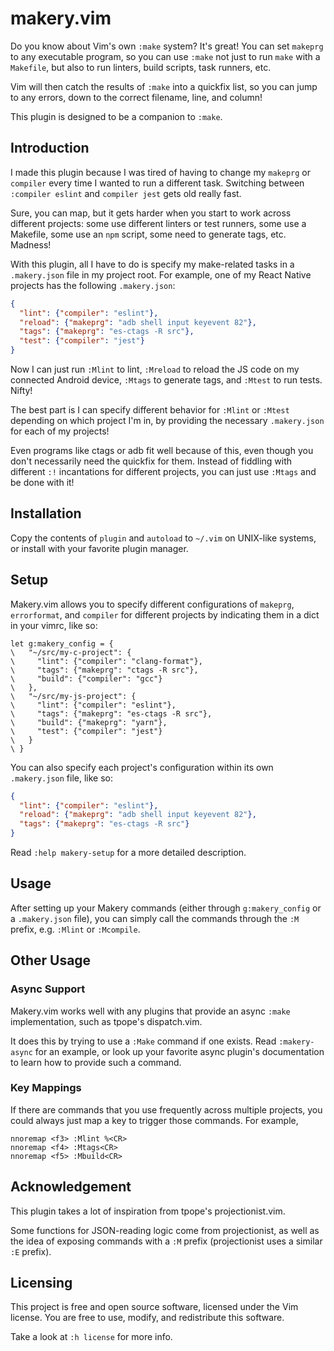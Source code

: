 # makery.vim

Do you know about Vim's own `:make` system? It's great! You can set `makeprg` to
any executable program, so you can use `:make` not just to run `make` with a
`Makefile`, but also to run linters, build scripts, task runners, etc.

Vim will then catch the results of `:make` into a quickfix list, so you can jump
to any errors, down to the correct filename, line, and column!

This plugin is designed to be a companion to `:make`.

## Introduction

I made this plugin because I was tired of having to change my `makeprg` or
`compiler` every time I wanted to run a different task. Switching between
`:compiler eslint` and `compiler jest` gets old really fast.

Sure, you can map, but it gets harder when you start to work across different
projects: some use different linters or test runners, some use a Makefile, some
use an `npm` script, some need to generate tags, etc. Madness!

With this plugin, all I have to do is specify my make-related tasks in a
`.makery.json` file in my project root. For example, one of my React Native
projects has the following `.makery.json`:

```json
{
  "lint": {"compiler": "eslint"},
  "reload": {"makeprg": "adb shell input keyevent 82"},
  "tags": {"makeprg": "es-ctags -R src"},
  "test": {"compiler": "jest"}
}
```

Now I can just run `:Mlint` to lint, `:Mreload` to reload the JS code on my
connected Android device, `:Mtags` to generate tags, and `:Mtest` to run tests.
Nifty!

The best part is I can specify different behavior for `:Mlint` or `:Mtest`
depending on which project I'm in, by providing the necessary `.makery.json` for
each of my projects!

Even programs like ctags or adb fit well because of this, even though you don't
necessarily need the quickfix for them. Instead of fiddling with different `:!`
incantations for different projects, you can just use `:Mtags` and be done with
it!

## Installation

Copy the contents of `plugin` and `autoload` to `~/.vim` on UNIX-like systems,
or install with your favorite plugin manager.

## Setup

Makery.vim allows you to specify different configurations of `makeprg`,
`errorformat`, and `compiler` for different projects by indicating them in a
dict in your vimrc, like so:

```vim
let g:makery_config = {
\   "~/src/my-c-project": {
\     "lint": {"compiler": "clang-format"},
\     "tags": {"makeprg": "ctags -R src"},
\     "build": {"compiler": "gcc"}
\   },
\   "~/src/my-js-project": {
\     "lint": {"compiler": "eslint"},
\     "tags": {"makeprg": "es-ctags -R src"},
\     "build": {"makeprg": "yarn"},
\     "test": {"compiler": "jest"}
\   }
\ }
```

You can also specify each project's configuration within its own `.makery.json`
file, like so:

```json
{
  "lint": {"compiler": "eslint"},
  "reload": {"makeprg": "adb shell input keyevent 82"},
  "tags": {"makeprg": "es-ctags -R src"}
}
```

Read `:help makery-setup` for a more detailed description.

## Usage

After setting up your Makery commands (either through `g:makery_config` or a
`.makery.json` file), you can simply call the commands through the `:M` prefix,
e.g. `:Mlint` or `:Mcompile`.

## Other Usage

### Async Support

Makery.vim works well with any plugins that provide an async `:make`
implementation, such as tpope's dispatch.vim.

It does this by trying to use a `:Make` command if one exists. Read
`:makery-async` for an example, or look up your favorite async plugin's
documentation to learn how to provide such a command.

### Key Mappings

If there are commands that you use frequently across multiple projects, you
could always just map a key to trigger those commands. For example,

```vim
nnoremap <f3> :Mlint %<CR>
nnoremap <f4> :Mtags<CR>
nnoremap <f5> :Mbuild<CR>
```

## Acknowledgement

This plugin takes a lot of inspiration from tpope's projectionist.vim.

Some functions for JSON-reading logic come from projectionist, as well as the
idea of exposing commands with a `:M` prefix (projectionist uses a similar `:E`
prefix).

## Licensing

This project is free and open source software, licensed under the Vim license.
You are free to use, modify, and redistribute this software.

Take a look at `:h license` for more info.
